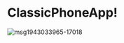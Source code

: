 # ClassicPhoneApp!
![msg1943033965-17018](https://user-images.githubusercontent.com/83658715/165410529-1ca5af53-a834-43e1-ace3-472a9314a880.jpg)


